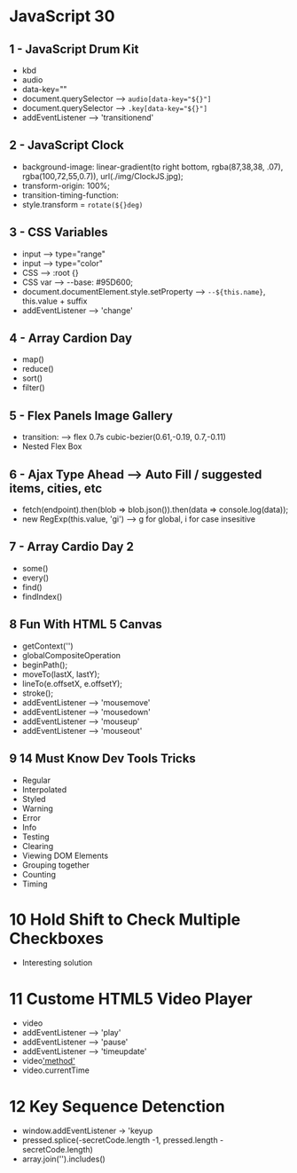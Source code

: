 # JavaScript 30
## 1 - JavaScript Drum Kit
- kbd
- audio 
- data-key=""
- document.querySelector --> `audio[data-key="${}"]`
- document.querySelector --> `.key[data-key="${}"]`
- addEventListener --> 'transitionend'
## 2 - JavaScript Clock
- background-image: linear-gradient(to right bottom, rgba(87,38,38, .07), rgba(100,72,55,0.7)), url(./img/ClockJS.jpg);
- transform-origin: 100%;
- transition-timing-function:
- style.transform = `rotate(${}deg)`
## 3 - CSS Variables
- input --> type="range" 
- input --> type="color" 
- CSS --> :root {}
- CSS var --> --base: #95D600;
- document.documentElement.style.setProperty --> `--${this.name}`, this.value + suffix
- addEventListener --> 'change'
## 4 - Array Cardion Day
- map()
- reduce()
- sort()
- filter()
## 5 - Flex Panels Image Gallery
- transition: --> flex 0.7s cubic-bezier(0.61,-0.19, 0.7,-0.11)
- Nested Flex Box
## 6 - Ajax Type Ahead --> Auto Fill / suggested items, cities, etc
- fetch(endpoint).then(blob => blob.json()).then(data => console.log(data));
- new RegExp(this.value, 'gi') --> g for global, i for case insesitive
## 7 - Array Cardio Day 2
- some()
- every()
- find()
- findIndex()
## 8 Fun With HTML 5 Canvas
- getContext('') 
- globalCompositeOperation
- beginPath();
- moveTo(lastX, lastY);
- lineTo(e.offsetX, e.offsetY);
- stroke();
- addEventListener --> 'mousemove'
- addEventListener --> 'mousedown'
- addEventListener --> 'mouseup'
- addEventListener --> 'mouseout'
## 9 14 Must Know Dev Tools Tricks
- Regular
- Interpolated
- Styled
- Warning
- Error
- Info
- Testing
- Clearing
- Viewing DOM Elements
- Grouping together
- Counting
- Timing
# 10 Hold Shift to Check Multiple Checkboxes
- Interesting solution
# 11 Custome HTML5 Video Player
- video
- addEventListener --> 'play'
- addEventListener --> 'pause' 
- addEventListener --> 'timeupdate'
- video['method']()
- video.currentTime
# 12 Key Sequence Detenction
- window.addEventListener -> 'keyup
- pressed.splice(-secretCode.length -1, pressed.length - secretCode.length)
- array.join('').includes()